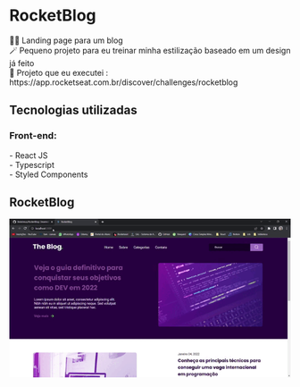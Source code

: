 <h1>RocketBlog</h1>
👨‍💻 Landing page para um blog<br>
🪄 Pequeno projeto para eu treinar minha estilização baseado em um design já feito<br>
🔗 Projeto que eu executei : https://app.rocketseat.com.br/discover/challenges/rocketblog


<h2>Tecnologias utilizadas</h2>
    <h3>Front-end:</h3>
    - React JS <br>
    - Typescript <br>
    - Styled Components <br>
    
<h2>RocketBlog</h2>  
<img src ="for_readme/blog.gif">



